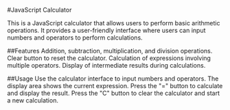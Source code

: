 #JavaScript Calculator

This is a JavaScript calculator that allows users to perform basic arithmetic operations. It provides a user-friendly interface where users can input numbers and operators to perform calculations.

##Features
Addition, subtraction, multiplication, and division operations.
Clear button to reset the calculator.
Calculation of expressions involving multiple operators.
Display of intermediate results during calculations.

##Usage
Use the calculator interface to input numbers and operators.
The display area shows the current expression.
Press the "=" button to calculate and display the result.
Press the "C" button to clear the calculator and start a new calculation.